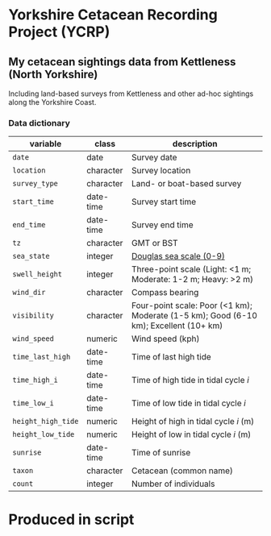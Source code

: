 # Yorkshire Cetacean Recording Project (YCRP)

## My cetacean sightings data from Kettleness (North Yorkshire)

Including land-based surveys from Kettleness and other ad-hoc sightings along the Yorkshire Coast.

### Data dictionary

| variable           | class     | description                                                                           |
|--------------------|-----------|---------------------------------------------------------------------------------------|
| `date`             | date      | Survey date                                                                           |
| `location`         | character | Survey location                                                                       |
| `survey_type`      | character | Land- or boat-based survey                                                            |
| `start_time`       | date-time | Survey start time                                                                     |
| `end_time`         | date-time | Survey end time                                                                       |
| `tz`               | character | GMT or BST                                                                            |
| `sea_state`        | integer   | [Douglas sea scale (0-9)](https://en.wikipedia.org/wiki/Douglas_sea_scale)            |
| `swell_height`     | integer   | Three-point scale (Light: <1 m; Moderate: 1-2 m; Heavy: >2 m)                         |
| `wind_dir`         | character | Compass bearing                                                                       |
| `visibility`       | character | Four-point scale: Poor (<1 km); Moderate (1-5 km); Good (6-10 km); Excellent (10+ km) |
| `wind_speed`       | numeric   | Wind speed (kph)                                                                      |
| `time_last_high`   | date-time | Time of last high tide                                                                |
| `time_high_i`      | date-time | Time of high tide in tidal cycle _i_                                                  |
| `time_low_i`       | date-time | Time of low tide in tidal cycle _i_                                                   |
| `height_high_tide` | numeric   | Height of high in tidal cycle _i_ (m)                                                 |
| `height_low_tide`  | numeric   | Height of low in tidal cycle _i_ (m)                                                  |
| `sunrise`          | date-time | Time of sunrise                                                                       |
| `taxon`            | character | Cetacean (common name)                                                                |
| `count`            | integer   | Number of individuals                                                                 |

# Produced in script

